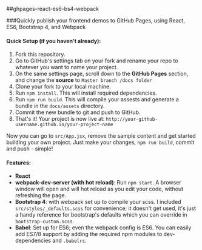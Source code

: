 ##ghpages-react-es6-bs4-webpack

###Quickly publish your frontend demos to GitHub Pages, using React, ES6, Bootstrap 4, and Webpack


#### Quick Setup (if you haven't already):

1.  Fork this repository.
2.  Go to GitHub's settings tab on your fork and rename your repo to whatever you want to name your project.
3.  On the same settings page, scroll down to the **GitHub Pages** section, and change the **source** to `Master branch /docs folder`
4.  Clone your fork to your local machine.
5.  Run `npm install`. This will install required dependencies.
6.  Run `npm run build`. This will compile your assests and generate a bundle in the `docs/assets` directory.
7.  Commit the new bundle to git and push to GitHub.
8.  That's it! Your project is now live at:
    `http://your-github-username.github.io/your-project-name`

Now you can go to `src/App.jsx`, remove the sample content and get started building your own project. Just make your changes, `npm run build`, commit and push - simple!

#### Features:

*   **React**
*   **webpack-dev-server (with hot reload)**: Run `npm start`. A browser window will open and will hot reload as you edit your code, without refreshing the page.
*   **Bootstrap 4**: with webpack set up to compile your scss. I included `src/styles/_defaults.scss` for convenience; it doesn't get used, it's just a handy reference for bootstrap's defaults which you can override in `bootstrap-custom.scss`.
*   **Babel**: Set up for ES6; even the webpack config is ES6\. You can easily add ES7/8 support by adding the required npm modules to dev-dependencies and `.babelrc`.
